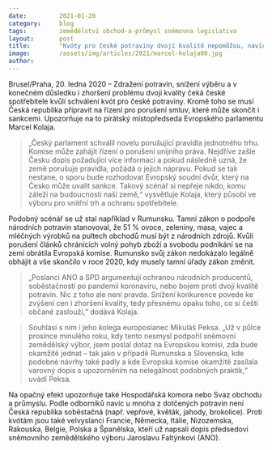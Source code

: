 ```yaml
---
date:         2021-01-20
category:     blog
tags:         zemědělství obchod-a-průmysl sněmovna legislativa
layout:       post
title:        "Kvóty pro české potraviny dvojí kvalitě nepomůžou, navíc nám hrozí sankce, varují Piráti"
image:        /assets/img/articles/2021/marcel-kolaja00.jpg
author:       
---
```

 


Brusel/Praha, 20. ledna 2020 – Zdražení potravin, snížení výběru a v konečném důsledku i zhoršení problému dvojí kvality čeká české spotřebitele kvůli schválení kvót pro české potraviny. Kromě toho se musí Česká republika připravit na řízení pro porušení smluv, které může skončit i sankcemi. Upozorňuje na to pirátský místopředseda Evropského parlamentu Marcel Kolaja.

> „Český parlament schválil novelu porušující pravidla jednotného trhu. Komise může zahájit řízení o porušení unijního práva. Nejdříve zašle Česku dopis požadující více informací a pokud následně uzná, že země porušuje pravidla, požádá o jejich nápravu. Pokud se tak nestane, o sporu bude rozhodovat Evropský soudní dvůr, který na Česko může uvalit sankce. Takový scénář si nepřeje nikdo, komu záleží na budoucnosti naší země,“ vysvětluje Kolaja, který působí ve výboru pro vnitřní trh a ochranu spotřebitele.

Podobný scénář se už stal například v Rumunsku. Tamní zákon o podpoře národních potravin stanovoval, že 51 % ovoce, zeleniny, masa, vajec a mléčných výrobků na pultech obchodů musí být z národních zdrojů. Kvůli porušení článků chránících volný pohyb zboží a svobodu podnikání se na zemi obrátila Evropská komise. Rumunsko svůj zákon nedokázalo legálně obhájit a vše skončilo v roce 2020, kdy musely tamní úřady zákon změnit.

> „Poslanci ANO a SPD argumentují ochranou národních producentů, soběstačností po pandemii koronaviru, nebo bojem proti dvojí kvalitě potravin. Nic z toho ale není pravda. Snížení konkurence povede ke zvýšení cen i zhoršení kvality, tedy přesnému opaku toho, co si čeští občané zaslouží,“ dodává Kolaja. 

> Souhlasí s ním i jeho kolega europoslanec Mikuláš Peksa. „Už v půlce prosince minulého roku, kdy tento nesmysl podpořil sněmovní zemědělský výbor, jsem poslal dotaz na Evropskou komisi, zda bude okamžitě jednat – tak jako v případě Rumunska a Slovenska, kde podobné návrhy také padly a kde Evropská komise okamžitě zasílala varovný dopis s upozorněním na nelegálnost podobných praktik,“ uvádí Peksa.

Na opačný efekt upozorňuje také Hospodářská komora nebo Svaz obchodu a průmyslu. Podle odborníků navíc u mnoha z dotčených potravin není Česká republika soběstačná (např. vepřové, květák, jahody, brokolice). Proti kvótám jsou také velvyslanci Francie, Německa, Itálie, Nizozemska, Rakouska, Belgie, Polska a Španělska, kteří už napsali dopis předsedovi sněmovního zemědělského výboru Jaroslavu Faltýnkovi (ANO).

